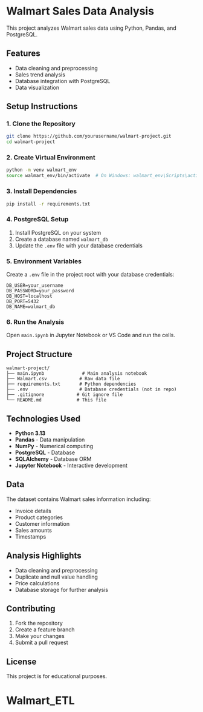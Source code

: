 # Walmart Sales Data Analysis

This project analyzes Walmart sales data using Python, Pandas, and PostgreSQL.

## Features
- Data cleaning and preprocessing
- Sales trend analysis
- Database integration with PostgreSQL
- Data visualization

## Setup Instructions

### 1. Clone the Repository
```bash
git clone https://github.com/yourusername/walmart-project.git
cd walmart-project
```

### 2. Create Virtual Environment
```bash
python -m venv walmart_env
source walmart_env/bin/activate  # On Windows: walmart_env\Scripts\activate
```

### 3. Install Dependencies
```bash
pip install -r requirements.txt
```

### 4. PostgreSQL Setup
1. Install PostgreSQL on your system
2. Create a database named `walmart_db`
3. Update the `.env` file with your database credentials

### 5. Environment Variables
Create a `.env` file in the project root with your database credentials:
```
DB_USER=your_username
DB_PASSWORD=your_password
DB_HOST=localhost
DB_PORT=5432
DB_NAME=walmart_db
```

### 6. Run the Analysis
Open `main.ipynb` in Jupyter Notebook or VS Code and run the cells.

## Project Structure
```
walmart-project/
├── main.ipynb              # Main analysis notebook
├── Walmart.csv            # Raw data file
├── requirements.txt       # Python dependencies
├── .env                   # Database credentials (not in repo)
├── .gitignore            # Git ignore file
└── README.md             # This file
```

## Technologies Used
- **Python 3.13**
- **Pandas** - Data manipulation
- **NumPy** - Numerical computing
- **PostgreSQL** - Database
- **SQLAlchemy** - Database ORM
- **Jupyter Notebook** - Interactive development

## Data
The dataset contains Walmart sales information including:
- Invoice details
- Product categories
- Customer information
- Sales amounts
- Timestamps

## Analysis Highlights
- Data cleaning and preprocessing
- Duplicate and null value handling
- Price calculations
- Database storage for further analysis

## Contributing
1. Fork the repository
2. Create a feature branch
3. Make your changes
4. Submit a pull request

## License
This project is for educational purposes.
# Walmart_ETL

